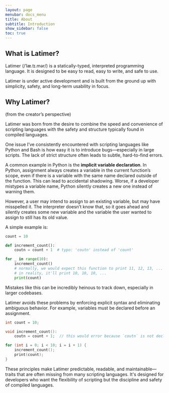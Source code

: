 ```yaml
---
layout: page
menubar: docs_menu
title: About
subtitle: Introduction
show_sidebar: false
toc: true
---
```


## What is Latimer?
Latimer (/ˈlæ.tɪ.mər/) is a statically-typed, interpreted programming language. It is designed to be easy to read, easy to write, and safe to use.

Latimer is under active development and is built from the ground up with simplicity, safety, and long-term usability in focus.

## Why Latimer?
(from the creator’s perspective)

Latimer was born from the desire to combine the speed and convenience of scripting languages with the safety and structure typically found in compiled languages.

One issue I’ve consistently encountered with scripting languages like Python and Bash is how easy it is to introduce bugs—especially in large scripts. The lack of strict structure often leads to subtle, hard-to-find errors.

A common example in Python is the **implicit variable declaration**. In Python, assignment always creates a variable in the current function’s scope, even if there is a variable with the same name declared outside of the function. This can lead to accidental shadowing. Worse, if a developer mistypes a variable name, Python silently creates a new one instead of warning them.

However, a user may intend to assign to an existing variable, but may have misspelled it. The interpreter doesn’t know that, so it goes ahead and silently creates some new variable and the variable the user wanted to assign to still has its old value. 

A simple example is:
```python
count = 10

def increment_count():
    coutn = count + 1  # typo: 'coutn' instead of 'count'

for _ in range(10):
    increment_count()
    # normally, we would expect this function to print 11, 12, 13, ...
    # in reality, it'll print 10, 10, 10, ...
    print(count)
```

Mistakes like this can be incredibly heinous to track down, especially in larger codebases.

Latimer avoids these problems by enforcing explicit syntax and eliminating ambiguous behavior. For example, variables must be declared before an assignment. 

```cpp
int count = 10;

void increment_count():
    coutn = count + 1;  // this would error because `coutn` is not declared

for (int i = 0; i < 10; i = i + 1) {
    increment_count();
    print(count);
}
```

These principles make Latimer predictable, readable, and maintainable—traits that are often missing from many scripting languages. It's designed for developers who want the flexibility of scripting but the discipline and safety of compiled languages.
